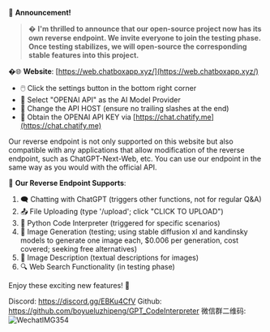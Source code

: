 📢 **Announcement!**

> � **I'm thrilled to announce that our open-source project now has its own reverse endpoint. We invite everyone to join the testing phase. Once testing stabilizes, we will open-source the corresponding stable features into this project.**

�🌐 **Website**: [https://web.chatboxapp.xyz/](https://web.chatboxapp.xyz/)
   - 🖱️ Click the settings button in the bottom right corner
   - 🧠 Select "OPENAI API" as the AI Model Provider
   - 🔧 Change the API HOST (ensure no trailing slashes at the end)
   - 🔑 Obtain the OPENAI API KEY via [https://chat.chatify.me](https://chat.chatify.me)

Our reverse endpoint is not only supported on this website but also compatible with any applications that allow modification of the reverse endpoint, such as ChatGPT-Next-Web, etc. You can use our endpoint in the same way as you would with the official API.


🚀 **Our Reverse Endpoint Supports**:
1. 🗨️ Chatting with ChatGPT (triggers other functions, not for regular Q&A)
2. 📤 File Uploading (type '/upload'; click "CLICK TO UPLOAD")
3. 🐍 Python Code Interpreter (triggered for specific scenarios)
4. 🎨 Image Generation (testing; using stable diffusion xl and kandinsky models to generate one image each, $0.006 per generation, cost covered; seeking free alternatives)
5. 📸 Image Description (textual descriptions for images)
6. 🔍 Web Search Functionality (in testing phase)

Enjoy these exciting new features! 🎉

Discord: https://discord.gg/EBKu4CfV
Github: https://github.com/boyueluzhipeng/GPT_CodeInterpreter
微信群二维码: ![WechatIMG354](https://github.com/boyueluzhipeng/GPT_CodeInterpreter/assets/39090632/73426c99-4d6b-491b-8e7e-521badc4a5c9)
